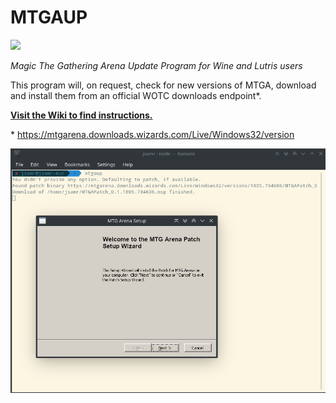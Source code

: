 # MTGAUP

[![](https://img.shields.io/npm/v/mtgaup?style=flat-square)](https://www.npmjs.com/package/mtgaup)

*Magic The Gathering Arena Update Program for Wine and Lutris users*

This program will, on request, check for new versions of MTGA, download and install them from an official WOTC downloads endpoint*.

[**Visit the Wiki to find instructions.**](https://github.com/jsamr/mtgaup/wiki)

\* https://mtgarena.downloads.wizards.com/Live/Windows32/version

![Screenshot](https://raw.githubusercontent.com/jsamr/mtgaup/master/images/mtgaup.png)